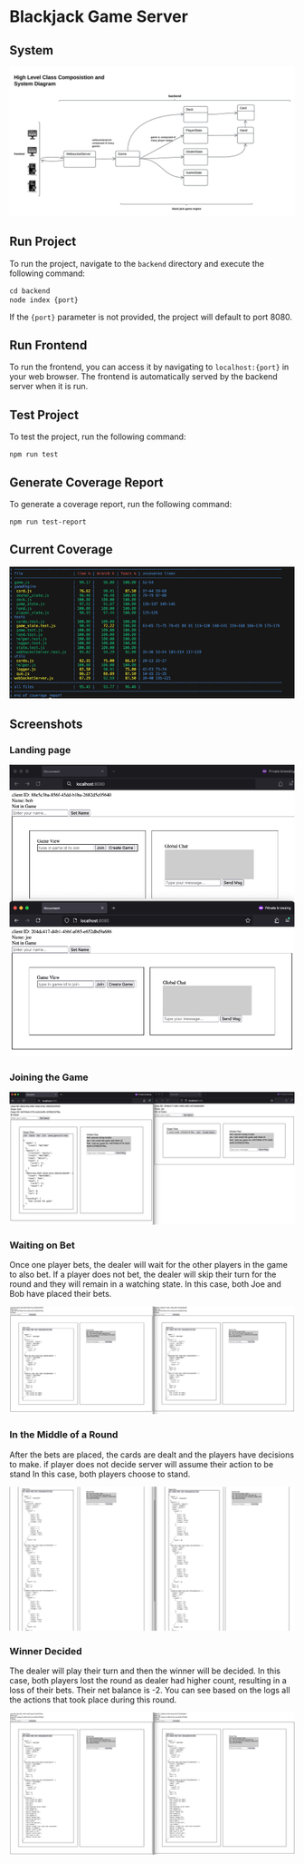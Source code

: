 

# Blackjack Game Server

## System

![System](screenshots/system.jpeg)

## Run Project

To run the project, navigate to the `backend` directory and execute the following command:

```
cd backend
node index {port}
```

If the `{port}` parameter is not provided, the project will default to port 8080. 

## Run Frontend

To run the frontend, you can access it by navigating to `localhost:{port}` in your web browser. The frontend is automatically served by the backend server when it is run.


## Test Project

To test the project, run the following command:

```
npm run test
```

## Generate Coverage Report

To generate a coverage report, run the following command:

```
npm run test-report
```

## Current Coverage 


![Report](screenshots/coverage.png)


## Screenshots

### Landing page

![Landing page](screenshots/image.png)

### Joining the Game

![Joining the Game](screenshots/image-1.png)

### Waiting on Bet

Once one player bets, the dealer will wait for the other players in the game to also bet. If a player does not bet, the dealer will skip their turn for the round and they will remain in a watching state. In this case, both Joe and Bob have placed their bets.

![Waiting on Bet](screenshots/image-2.png)

### In the Middle of a Round

After the bets are placed, the cards are dealt and the players have decisions to make. if player does not decide server will assume their action to be stand In this case, both players choose to stand.

![In the Middle of a Round](screenshots/image-3.png)

### Winner Decided

The dealer will play their turn and then the winner will be decided. In this case, both players lost the round as dealer had higher count, resulting in a loss of their bets. Their net balance is -2. You can see based on the logs all the actions that took place during this round.

![Winner Decided](screenshots/image-4.png)

